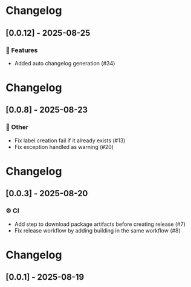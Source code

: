 # Changelog

## [0.0.12] - 2025-08-25

### 🚀 Features

- Added auto changelog generation (#34)
# Changelog

## [0.0.8] - 2025-08-23

### 💼 Other

- Fix label creation fail if it already exists (#13)
- Fix exception handled as warning (#20)
# Changelog

## [0.0.3] - 2025-08-20

### ⚙️ CI

- Add step to download package artifacts before creating release (#7)
- Fix release workflow by adding building in the same workflow (#8)
# Changelog

## [0.0.1] - 2025-08-19
